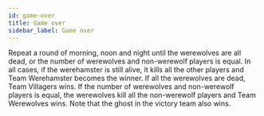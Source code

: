 ```yaml
---
id: game-over
title: Game over
sidebar_label: Game over
---
```

Repeat a round of morning, noon and night until the werewolves are all dead, or the number of werewolves and non-werewolf players is equal. In all cases, if the werehamster is still alive, it kills all the other players and Team Werehamster becomes the winner. If all the werewolves are dead, Team Villagers wins. If the number of werewolves and non-werewolf players is equal, the werewolves kill all the non-werewolf players and Team Werewolves wins. Note that the ghost in the victory team also wins.
